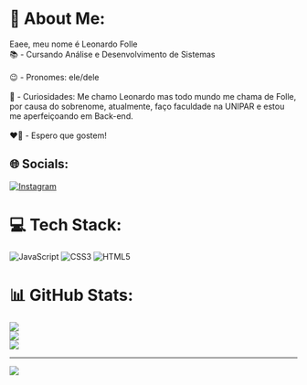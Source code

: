 # 💫 About Me:
Eaee, meu nome é Leonardo Folle<br>📚 - Cursando Análise e Desenvolvimento de Sistemas <br><br>😉 - Pronomes: ele/dele <br><br>👻 - Curiosidades: Me chamo Leonardo mas todo mundo me chama de Folle, por causa do sobrenome, atualmente, faço faculdade na UNIPAR e estou me aperfeiçoando em Back-end. <br><br>❤️‍🔥 - Espero que gostem!<br>


## 🌐 Socials:
[![Instagram](https://img.shields.io/badge/Instagram-%23E4405F.svg?logo=Instagram&logoColor=white)](https://instagram.com/leonardofollee) 

# 💻 Tech Stack:
![JavaScript](https://img.shields.io/badge/javascript-%23323330.svg?style=flat&logo=javascript&logoColor=%23F7DF1E) ![CSS3](https://img.shields.io/badge/css3-%231572B6.svg?style=flat&logo=css3&logoColor=white) ![HTML5](https://img.shields.io/badge/html5-%23E34F26.svg?style=flat&logo=html5&logoColor=white)
# 📊 GitHub Stats:
![](https://github-readme-stats.vercel.app/api?username=iLeonard0&theme=dracula&hide_border=false&include_all_commits=true&count_private=false)<br/>
![](https://github-readme-streak-stats.herokuapp.com/?user=iLeonard0&theme=dracula&hide_border=false)<br/>
![](https://github-readme-stats.vercel.app/api/top-langs/?username=iLeonard0&theme=dracula&hide_border=false&include_all_commits=true&count_private=false&layout=compact)

---
[![](https://visitcount.itsvg.in/api?id=iLeonard0&icon=0&color=0)](https://visitcount.itsvg.in)

<!-- Proudly created with GPRM ( https://gprm.itsvg.in ) -->
